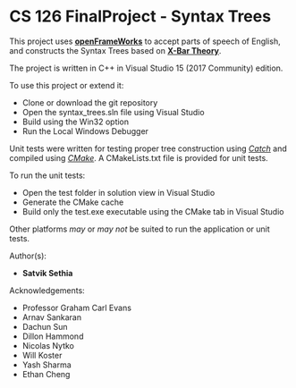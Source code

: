 # CS 126 FinalProject - Syntax Trees

This project uses [**openFrameWorks**](http://openframeworks.cc/) to accept parts of speech of English, and constructs the Syntax Trees based on [**X-Bar Theory**](https://en.wikipedia.org/wiki/X-bar_theory).

The project is written in C++ in Visual Studio 15 (2017 Community) edition.

To use this project or extend it: 

+ Clone or download the git repository
+ Open the syntax_trees.sln file using Visual Studio
+ Build using the Win32 option
+ Run the Local Windows Debugger

Unit tests were written for testing proper tree construction using [*Catch*](https://github.com/catchorg/Catch2) and compiled using [*CMake*](https://cmake.org/). A CMakeLists.txt file is provided for unit tests. 

To run the unit tests:

+ Open the test folder in solution view in Visual Studio
+ Generate the CMake cache
+ Build only the test.exe executable using the CMake tab in Visual Studio

Other platforms *may* or *may not* be suited to run the application or unit tests.

Author(s):

+ **Satvik Sethia**

Acknowledgements:

+ Professor Graham Carl Evans
+ Arnav Sankaran
+ Dachun Sun
+ Dillon Hammond
+ Nicolas Nytko
+ Will Koster
+ Yash Sharma
+ Ethan Cheng
